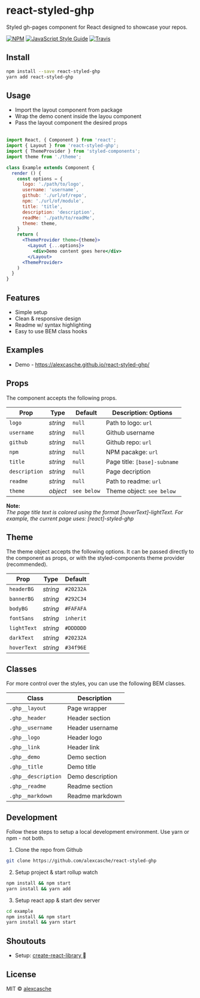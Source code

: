 react-styled-ghp
===============

Styled gh-pages component for React designed to showcase your repos.

[![NPM](https://img.shields.io/npm/v/react-styled-ghp.svg)](https://www.npmjs.com/package/react-styled-ghp) 
[![JavaScript Style Guide](https://img.shields.io/badge/code_style-prettier-ff69b4.svg?style=flat-circle)](https://github.com/prettier/prettier)
[![Travis](https://img.shields.io/travis/alexcasche/react-styled-ghp.svg)](https://img.shields.io/travis/alexcasche/react-styled-ghp)


Install
---------------

```bash
npm install --save react-styled-ghp
yarn add react-styled-ghp
```

Usage
---------------
- Import the layout component from package
- Wrap the demo conent inside the layou component
- Pass the layout component the desired props
<br/><br/>

```jsx
import React, { Component } from 'react';
import { Layout } from 'react-styled-ghp';
import { ThemeProvider } from 'styled-components';
import theme from './theme';

class Example extends Component {
  render () {
    const options = {
      logo: './path/to/logo',
      username: 'username',
      github: './url/of/repo',
      npm: './url/of/module',
      title: 'title',
      description: 'description',
      readMe: './path/to/readMe',
      theme: theme,
    }
    return (
      <ThemeProvider theme={theme}>
        <Layout {...options}>
          <div>Demo content goes here</div>
        </Layout>
      <ThemeProvider>
    )
  }
}
```

Features
---------------
- Simple setup
- Clean & responsive design
- Readme w/ syntax highlighting
- Easy to use BEM class hooks

Examples
---------------
- Demo - https://alexcasche.github.io/react-styled-ghp/

Props
---------------
The component accepts the following props.

| Prop              | Type        | Default          |   Description: Options     |
|-------------------|-------------|------------------|----------------------------|
| `logo`            |  _string_   |  `null`          | Path to logo: `url`        |
| `username`        |  _string_   |  `null`          | Github username            |
| `github`          |  _string_   |  `null`          | Github repo: `url`         |
| `npm`             |  _string_   |  `null`          | NPM pacakge: `url`         |
| `title`           |  _string_   |  `null`          | Page title:  `[base]-subname` |
| `description`     |  _string_   |  `null`          | Page decription            |
| `readme`          |  _string_   |  `null`          | Path to readme: `url`      |
| `theme`           |  _object_   |  `see below`     | Theme object: `see below`  |

**Note:**<br />
_The page title text is colored using the format [hoverText]-lightText.  For example, the current page uses: [react]-styled-ghp_

Theme
---------------
The theme object accepts the following options.  It can be passed directly to the component as props, or with the styled-components theme provider (recommended).

| Prop              | Type        | Default          |
|-------------------|-------------|------------------|
| `headerBG`        |  _string_   |  `#20232A`       |
| `bannerBG`        |  _string_   |  `#292C34`       |
| `bodyBG`          |  _string_   |  `#FAFAFA`       |
| `fontSans`        |  _string_   |  `inherit`       |
| `lightText`       |  _string_   |  `#DDDDDD`       |
| `darkText`        |  _string_   |  `#20232A`       |
| `hoverText`       |  _string_   |  `#34f96E`       |


Classes
---------------
For more control over the styles, you can use the following BEM classes.

| Class                    | Description          |
|--------------------------|----------------------|
| `.ghp__layout`           |  Page wrapper        |
| `.ghp__header`           |  Header section      |
| `.ghp__username`         |  Header username     |
| `.ghp__logo`             |  Header logo         |
| `.ghp__link`             |  Header link         |
| `.ghp__demo`             |  Demo section        |
| `.ghp__title`            |  Demo title          |
| `.ghp__description`      |  Demo description    |
| `.ghp__readme`           |  Readme section      |
| `.ghp__markdown`         |  Readme markdown     |


Development
---------------
Follow these steps to setup a local development environment.  Use yarn or npm - not both.
1. Clone the repo from Github

```bash
git clone https://github.com/alexcasche/react-styled-ghp
```

2. Setup project & start rollup watch

```bash
npm install && npm start
yarn install && yarn add
```

3. Setup react app & start dev server

```bash
cd example
npm install && npm start
yarn install && yarn start
```

Shoutouts
---------------
- Setup: [ create-react-library ](https://github.com/transitive-bullshit/create-react-library) 🙌


License
---------------

MIT © [alexcasche](https://github.com/alexcasche)